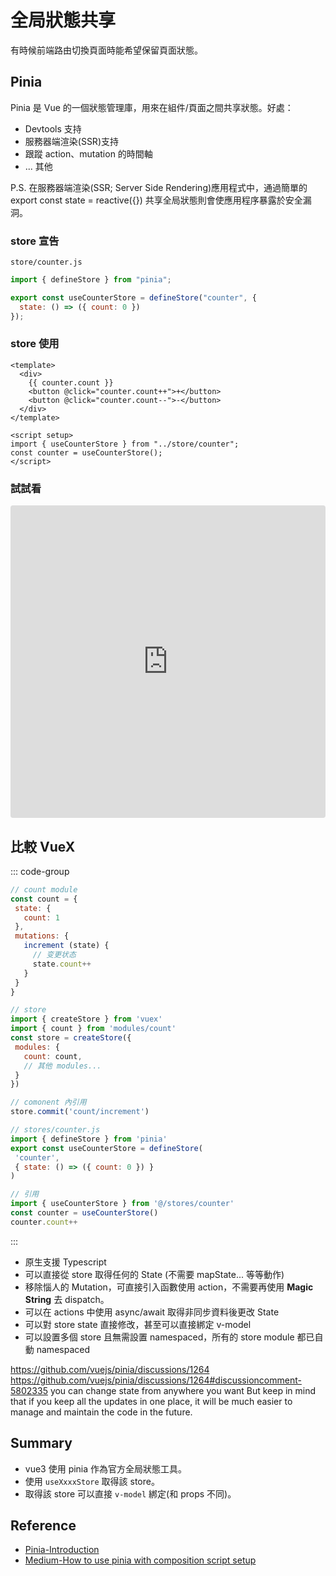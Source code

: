 ---
---
# 全局狀態共享
有時候前端路由切換頁面時能希望保留頁面狀態。
## Pinia
Pinia 是 Vue 的一個狀態管理庫，用來在組件/頁面之間共享狀態。好處：
 - Devtools 支持 
 - 服務器端渲染(SSR)支持
 - 跟蹤 action、mutation 的時間軸
 - ... 其他

P.S. 在服務器端渲染(SSR; Server Side Rendering)應用程式中，通過簡單的 export const state = reactive({}) 共享全局狀態則會使應用程序暴露於安全漏洞。

### store 宣告
`store/counter.js`
```js
import { defineStore } from "pinia";

export const useCounterStore = defineStore("counter", {
  state: () => ({ count: 0 })
});
```

### store 使用
```vue
<template>
  <div>
    {{ counter.count }}
    <button @click="counter.count++">+</button>
    <button @click="counter.count--">-</button>
  </div>
</template>

<script setup>
import { useCounterStore } from "../store/counter";
const counter = useCounterStore();
</script>
```
### 試試看
<iframe src="https://codesandbox.io/embed/2023-pinia-m88klz?fontsize=14&hidenavigation=1&theme=dark"
     style="width:100%; height:500px; border:0; border-radius: 4px; overflow:hidden;"
     title="2023-pinia"
     allow="accelerometer; ambient-light-sensor; camera; encrypted-media; geolocation; gyroscope; hid; microphone; midi; payment; usb; vr; xr-spatial-tracking"
     sandbox="allow-forms allow-modals allow-popups allow-presentation allow-same-origin allow-scripts"
   ></iframe>

## 比較 VueX 
::: code-group
 ```js [vuex]
// count module
 const count = {
  state: {
    count: 1
  },
  mutations: {
    increment (state) {
      // 变更状态
      state.count++
    }
  }
}

 // store
 import { createStore } from 'vuex'
 import { count } from 'modules/count'
 const store = createStore({
  modules: {
    count: count,
	// 其他 modules...
  }
})

// comonent 內引用
store.commit('count/increment')
 ```
 ```js [pinia]
 // stores/counter.js
import { defineStore } from 'pinia'
export const useCounterStore = defineStore(
  'counter', 
  { state: () => ({ count: 0 }) }
)

 // 引用
 import { useCounterStore } from '@/stores/counter'
 const counter = useCounterStore()
 counter.count++
 ```
 :::

 - 原生支援 Typescript
 - 可以直接從 store 取得任何的 State (不需要 mapState... 等等動作)
 - 移除惱人的 Mutation，可直接引入函數使用 action，不需要再使用 **Magic String** 去 dispatch。
 - 可以在 actions 中使用 async/await 取得非同步資料後更改 State
 - 可以對 store state 直接修改，甚至可以直接綁定 v-model 
 - 可以設置多個 store 且無需設置 namespaced，所有的 store module 都已自動 namespaced

https://github.com/vuejs/pinia/discussions/1264
https://github.com/vuejs/pinia/discussions/1264#discussioncomment-5802335
you can change state from anywhere you want But keep in mind that if you keep all the updates in one place, it will be much easier to manage and maintain the code in the future.
## Summary
- vue3 使用 pinia 作為官方全局狀態工具。
- 使用 `useXxxxStore` 取得該 store。
- 取得該 store 可以直接 `v-model` 綁定(和 props 不同)。
## Reference
- [Pinia-Introduction](https://pinia.vuejs.org/introduction.html)
- [Medium-How to use pinia with composition script setup](https://blog.devgenius.io/how-to-use-pinia-with-composition-script-setup-2352558fb06c)